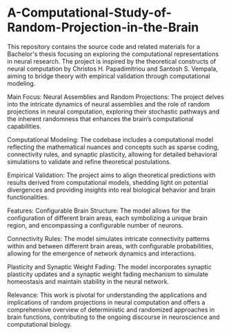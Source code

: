# A-Computational-Study-of-Random-Projection-in-the-Brain
This repository contains the source code and related materials for a Bachelor's thesis focusing on exploring the computational representations in neural research. The project is inspired by the theoretical constructs of neural computation by Christos H. Papadimitriou and Santosh S. Vempala, aiming to bridge theory with empirical validation through computational modeling.

Main Focus:
Neural Assemblies and Random Projections: The project delves into the intricate dynamics of neural assemblies and the role of random projections in neural computation, exploring their stochastic pathways and the inherent randomness that enhances the brain’s computational capabilities.

Computational Modeling: 
The codebase includes a computational model reflecting the mathematical nuances and concepts such as sparse coding, connectivity rules, and synaptic plasticity, allowing for detailed behavioral simulations to validate and refine theoretical postulations.

Empirical Validation: 
The project aims to align theoretical predictions with results derived from computational models, shedding light on potential divergences and providing insights into real biological behavior and brain functionalities.

Features:
Configurable Brain Structure: The model allows for the configuration of different brain areas, each symbolizing a unique brain region, and encompassing a configurable number of neurons.

Connectivity Rules: 
The model simulates intricate connectivity patterns within and between different brain areas, with configurable probabilities, allowing for the emergence of network dynamics and interactions.

Plasticity and Synaptic Weight Fading: 
The model incorporates synaptic plasticity updates and a synaptic weight fading mechanism to simulate homeostasis and maintain stability in the neural network.

Relevance:
This work is pivotal for understanding the applications and implications of random projections in neural computation and offers a comprehensive overview of deterministic and randomized approaches in brain functions, contributing to the ongoing discourse in neuroscience and computational biology.


